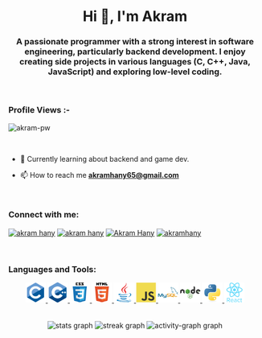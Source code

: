<h1 align="center">Hi 👋, I'm Akram</h1>
<h3 align="center">A passionate programmer with a strong interest in software engineering, particularly backend development. I enjoy creating side projects in various languages (C, C++, Java, JavaScript) and exploring low-level coding.</h3>

<br>

<p align="right"> <h3>Profile Views :-</h3> <img src="https://komarev.com/ghpvc/?username=akramhany"
    alt="akram-pw" /> 
  </p>

<br>

- 🌱 Currently learning about backend and game dev.

- 📫 How to reach me **akramhany65@gmail.com**

<br>

<h3 align="left">Connect with me:</h3>
<p align="left">
  <a href="https://www.linkedin.com/in/akramhany/" target="blank"><img align="center"
      src="https://raw.githubusercontent.com/rahuldkjain/github-profile-readme-generator/master/src/images/icons/Social/linked-in-alt.svg"
      alt="akram hany" height="30" width="40" /></a>
  <a href="https://www.facebook.com/akram.hany.18/" target="blank"><img align="center"
      src="https://raw.githubusercontent.com/rahuldkjain/github-profile-readme-generator/master/src/images/icons/Social/facebook.svg"
      alt="akram hany" height="30" width="40" /></a>
  <a href="https://x.com/Akram_Hany12" target="blank"><img align="center"
      src="https://raw.githubusercontent.com/rahuldkjain/github-profile-readme-generator/master/src/images/icons/Social/twitter.svg"
      alt="Akram Hany" height="30" width="40" /></a>
  <a href="https://leetcode.com/u/AkramHany/" target="blank"><img align="center"
      src="https://raw.githubusercontent.com/rahuldkjain/github-profile-readme-generator/master/src/images/icons/Social/leet-code.svg"
      alt="akramhany" height="30" width="40" /></a>
</p>

<br>

<h3 align="left">Languages and Tools:</h3>
<div align="center"> 
    <a href="https://www.cprogramming.com/" target="_blank"
        rel="noreferrer"> <img src="https://raw.githubusercontent.com/devicons/devicon/master/icons/c/c-original.svg"
          alt="c" width="40" height="40" />
    </a> 
    <a href="https://www.w3schools.com/cpp/" target="_blank" rel="noreferrer">
        <img src="https://raw.githubusercontent.com/devicons/devicon/master/icons/cplusplus/cplusplus-original.svg"
          alt="cplusplus" width="40" height="40" /> 
    </a>
    <a href="https://www.w3schools.com/css/" target="_blank"
    rel="noreferrer"> 
        <img
          src="https://raw.githubusercontent.com/devicons/devicon/master/icons/css3/css3-original-wordmark.svg" alt="css3"
          width="40" height="40" />
    </a> 
    <a href="https://www.w3.org/html/" target="_blank" rel="noreferrer"> 
        <img
          src="https://raw.githubusercontent.com/devicons/devicon/master/icons/html5/html5-original-wordmark.svg"
          alt="html5" width="40" height="40" /> 
    </a>
    <a href="https://www.java.com" target="_blank" rel="noreferrer"> 
        <img
          src="https://raw.githubusercontent.com/devicons/devicon/master/icons/java/java-original.svg" alt="java" width="40"
          height="40" /> 
    </a>
    <a href="https://developer.mozilla.org/en-US/docs/Web/JavaScript" target="_blank"
    rel="noreferrer"> 
        <img
          src="https://raw.githubusercontent.com/devicons/devicon/master/icons/javascript/javascript-original.svg"
          alt="javascript" width="40" height="40" /> 
    </a>
    <a href="https://www.mysql.com/" target="_blank" rel="noreferrer"> 
        <img
          src="https://raw.githubusercontent.com/devicons/devicon/master/icons/mysql/mysql-original-wordmark.svg"
          alt="mysql" width="40" height="40" /> 
    </a>
    <a href="https://nodejs.org" target="_blank" rel="noreferrer"> 
        <img
          src="https://raw.githubusercontent.com/devicons/devicon/master/icons/nodejs/nodejs-original-wordmark.svg"
          alt="nodejs" width="40" height="40" /> 
    </a>
     <a href="https://www.python.org" target="_blank" rel="noreferrer"> 
         <img
          src="https://raw.githubusercontent.com/devicons/devicon/master/icons/python/python-original.svg" alt="python"
          width="40" height="40" />
     </a>
    <a href="https://reactjs.org/" target="_blank" rel="noreferrer"> 
        <img
          src="https://raw.githubusercontent.com/devicons/devicon/master/icons/react/react-original-wordmark.svg"
          alt="react" width="40" height="40" /> 
    </a>
</div>

<br>

<br clear="both">

<div align="center">
  <img src="https://github-readme-stats.vercel.app/api?username=akramhany&hide_title=false&hide_rank=false&show_icons=true&include_all_commits=true&count_private=true&disable_animations=false&theme=tokyonight&locale=en&hide_border=true&order=1" height="150" alt="stats graph"  />
  <img src="https://streak-stats.demolab.com?user=akramhany&locale=en&mode=daily&theme=tokyonight&hide_border=true&border_radius=5&order=3" height="150" alt="streak graph"  />
  <img src="https://github-readme-activity-graph.vercel.app/graph?username=akramhany&radius=16&theme=tokyo-night&area=true&order=5&hide_border=true&hide_title=false" height="300" alt="activity-graph graph"  />
</div>
